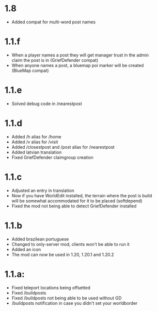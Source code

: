 
# 1.8
- Added compat for multi-word post names

# 1.1.f
- When a player names a post they will get manager trust in the admin claim the post is in (GriefDefender compat)
- When anyone names a post, a bluemap poi marker will be created (BlueMap compat)

# 1.1.e
- Solved debug code in /nearestpost

# 1.1.d
- Added /h alias for /home
- Added /v alias for /visit
- Added /closestpost and /post alias for /nearestpost
- Added latvian translation
- Fixed GriefDefender claimgroup creation

# 1.1.c
- Adjusted an entry in translation
- Now if you have WorldEdit installed, the terrain where the post is build will be somewhat accommodated for it to be placed (softdepend)
- Fixed the mod not being able to detect GriefDefender installed

# 1.1.b
- Added brazilean portuguese
- Changed to only-server mod, clients won't be able to run it
- Added an icon
- The mod can now be used in 1.20, 1.20.1 and 1.20.2

# 1.1.a:
- Fixed teleport locations being offsetted
- Fixed /buildposts
- Fixed /buildposts not being able to be used without GD
- /buildposts notification in case you didn't set your worldborder
